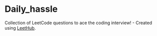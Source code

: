 # Daily_hassle
Collection of LeetCode questions to ace the coding interview! - Created using [LeetHub](https://github.com/QasimWani/LeetHub).
